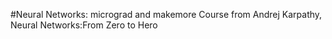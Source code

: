 #Neural Networks: micrograd and makemore
Course from Andrej Karpathy, Neural Networks:From Zero to Hero